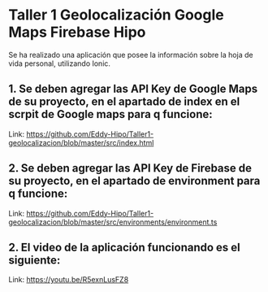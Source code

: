 # Taller 1 Geolocalización Google Maps Firebase Hipo

Se ha realizado una aplicación que posee la información sobre la hoja de vida personal, utilizando Ionic. 

## 1.     Se deben agregar las API Key de Google Maps de su proyecto, en el apartado de index en el scrpit de Google maps para q funcione: 
Link: https://github.com/Eddy-Hipo/Taller1-geolocalizacion/blob/master/src/index.html

## 2.     Se deben agregar las API Key de Firebase de su proyecto, en el apartado de environment para q funcione: 
Link: https://github.com/Eddy-Hipo/Taller1-geolocalizacion/blob/master/src/environments/environment.ts

## 2.     El video de la aplicación funcionando es el siguiente: 
Link: https://youtu.be/R5exnLusFZ8
